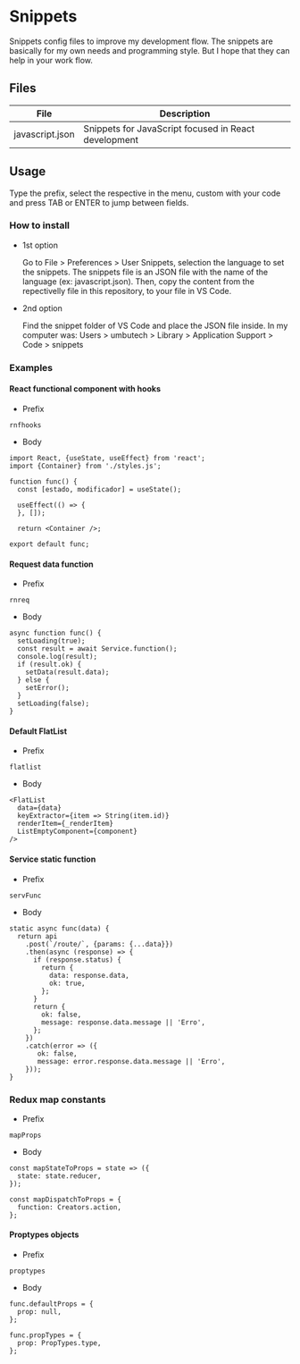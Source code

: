# Snippets
Snippets config files to improve my development flow. The snippets are basically for my own needs and programming style. But I hope that they can help in your work flow.

## Files
|File   |Description   |
|---|---|
|javascript.json   |Snippets for JavaScript focused in React development   |

## Usage
Type the prefix, select the respective in the menu, custom with your code and press TAB or ENTER to jump between fields.

### How to install
- 1st option

  Go to File > Preferences > User Snippets, selection the language to set the snippets. The snippets file is an JSON file with the name of the language (ex: javascript.json). Then, copy the content from the repectivelly file in this repository, to your file in VS Code.
  
- 2nd option

  Find the snippet folder of VS Code and place the JSON file inside. In my computer was: Users > umbutech > Library > Application Support > Code > snippets

### Examples

#### React functional component with hooks
- Prefix
````
rnfhooks
````

- Body
`````
import React, {useState, useEffect} from 'react';
import {Container} from './styles.js';

function func() {
  const [estado, modificador] = useState();

  useEffect(() => {
  }, []);

  return <Container />;

export default func;
`````

#### Request data function
- Prefix
`````
rnreq
`````

- Body
`````
async function func() {
  setLoading(true);
  const result = await Service.function();
  console.log(result);
  if (result.ok) {
    setData(result.data);
  } else {
    setError();
  }
  setLoading(false);
}
`````

#### Default FlatList
- Prefix
`````
flatlist
`````

- Body
`````
<FlatList
  data={data}
  keyExtractor={item => String(item.id)}
  renderItem={_renderItem}
  ListEmptyComponent={component}
/>
`````

#### Service static function
- Prefix
```
servFunc
```

- Body
```
static async func(data) {
  return api
    .post(`/route/`, {params: {...data}})
    .then(async (response) => {
      if (response.status) {
        return {
          data: response.data,
          ok: true,
        };
      }
      return {
        ok: false,
        message: response.data.message || 'Erro',
      };
    })
    .catch(error => ({
       ok: false,
       message: error.response.data.message || 'Erro',
    }));
}
```

### Redux map constants
- Prefix
```
mapProps
```

- Body
```
const mapStateToProps = state => ({
  state: state.reducer,
});

const mapDispatchToProps = {
  function: Creators.action,
};
```

#### Proptypes objects
- Prefix
```
proptypes
```

- Body
```
func.defaultProps = {
  prop: null,
};

func.propTypes = {
  prop: PropTypes.type,
};
```
